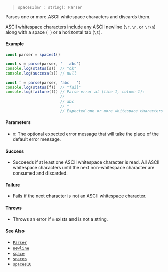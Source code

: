 <!--
 Copyright (c) 2020 Thomas J. Otterson
 
 This software is released under the MIT License.
 https://opensource.org/licenses/MIT
-->

> `spaces1(m? : string): Parser`

Parses one or more ASCII whitespace characters and discards them.

ASCII whitespace characters include any ASCII newline (`\r`, `\n`, or `\r\n`) along with a space (` `) or a horizontal tab (`\t`).

#### Example

```javascript
const parser = spaces1()

const s = parse(parser, '   abc')
console.log(status(s))  // "ok"
console.log(success(s)) // null

const f = parse(parser, 'abc   ')
console.log(status(f))  // "fail"
console.log(failure(f)) // Parse error at (line 1, column 1):
                        //
                        // abc   
                        // ^
                        // Expected one or more whitespace characters
```

#### Parameters

* `m`: The optional expected error message that will take the place of the default error message.

#### Success

* Succeeds if at least one ASCII whitespace character is read. All ASCII whitespace characters until the next non-whitespace character are consumed and discarded.

#### Failure

* Fails if the next character is not an ASCII whitespace character.

#### Throws

* Throws an error if `m` exists and is not a string.

#### See Also

* [`Parser`](../types/parser.md)
* [`newline`](newline.md)
* [`space`](space.md)
* [`spaces`](spaces.md)
* [`spaces1U`](spaces1u.md)